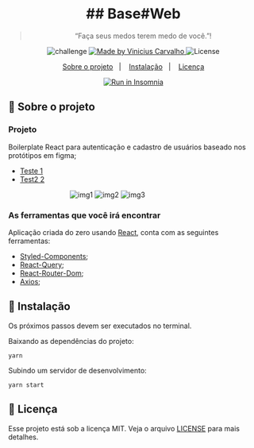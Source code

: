 <h1 align="center">
  ## Base#Web
</h1>

<blockquote align="center">“Faça seus medos terem medo de você.”!</blockquote>

<p align="center">
  <img alt="challenge" src="https://img.shields.io/badge/challenge-%2304D361">

  <a href="https://github.com/carvalhoviniciusluiz">
    <img alt="Made by Vinicius Carvalho" src="https://img.shields.io/badge/made%20by-Vinicius%20Carvalho-%2304D361">
  </a>

  <img alt="License" src="https://img.shields.io/badge/license-MIT-%2304D361">
</p>

<p align="center">
  <a href="#rocket-sobre-o-projeto">Sobre o projeto</a>&nbsp;&nbsp;&nbsp;|&nbsp;&nbsp;&nbsp;
  <a href="#8ball-instalação">Instalação</a>&nbsp;&nbsp;&nbsp;|&nbsp;&nbsp;&nbsp;
  <a href="#memo-licença">Licença</a>
</p>

<p align="center">
  <a href="https://insomnia.rest/run/?label=Base%20API&uri=https%3A%2F%2Fgithub.com%2Fcarvalhoviniciusluiz%2Fdesafio-full-stack%2Fblob%2Fmain%2Fbase-api%2Fdocs%2FInsomnia_API.json" target="_blank"><img src="https://insomnia.rest/images/run.svg" alt="Run in Insomnia"></a>
</p>

## :rocket: Sobre o projeto

### Projeto

Boilerplate React para autenticação e cadastro de usuários baseado nos protótipos em figma;

- [Teste 1](https://www.figma.com/file/XlARo5zdyBVeF3EFSkGSbr/Teste_Fullstack_Profitfy.me?node-id=1%3A114)
- [Test2 2](https://www.figma.com/file/XlARo5zdyBVeF3EFSkGSbr/Teste_Fullstack_Profitfy.me?node-id=0%3A1)

<p align="center" style="width: 400px">
  <img src="https://user-images.githubusercontent.com/22005684/97248194-fcb81380-17df-11eb-8e3b-9836efdce2f5.png" alt="img1"/>

  <img src="https://user-images.githubusercontent.com/22005684/97248204-02155e00-17e0-11eb-97c1-561dad5ba80c.png" alt="img2"/>

  <img src="https://user-images.githubusercontent.com/22005684/97248208-06417b80-17e0-11eb-942c-1c24b721d000.png" alt="img3"/>
</p>

### **As ferramentas que você irá encontrar**

Aplicação criada do zero usando [React](https://www.npmjs.com/package/react), conta com as seguintes ferramentas:

- [Styled-Components](https://www.npmjs.com/package/styled-components);
- [React-Query](https://www.npmjs.com/package/react-query);
- [React-Router-Dom](https://www.npmjs.com/package/react-router-dom);
- [Axios](https://www.npmjs.com/package/axios);

## :8ball: Instalação

Os próximos passos devem ser executados no terminal.

Baixando as dependências do projeto:

    yarn

Subindo um servidor de desenvolvimento:

    yarn start

## :memo: Licença

Esse projeto está sob a licença MIT. Veja o arquivo [LICENSE](LICENSE.md) para mais detalhes.
